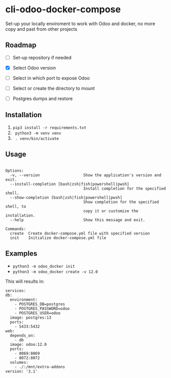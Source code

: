 # cli-odoo-docker-compose


Set-up your locally enviroment to work with Odoo and docker, no more copy and past from other projects


## Roadmap

- [ ] Set-up repository if needed

- [x] Select Odoo version

- [ ] Select in which port to expose Odoo

- [ ] Select or create the directory to mount

- [ ] Postgres dumps and restore 

## Installation
1. ```pip3 install -r requirements.txt```
2. ``` python3 -m venv venv```
3. ``` . venv/bin/activate```

## Usage 
```Usage: cli-odoo-docker-container [OPTIONS] COMMAND [ARGS]...

Options:
  -v, --version                   Show the application's version and exit.
  --install-completion [bash|zsh|fish|powershell|pwsh]
                                  Install completion for the specified shell.
  --show-completion [bash|zsh|fish|powershell|pwsh]
                                  Show completion for the specified shell, to
                                  copy it or customize the installation.
  --help                          Show this message and exit.

Commands:
  create  Create docker-compose.yml file with specified version
  init    Initialize docker-compose.yml file
  ```
  
  ## Examples
  
  - ```python3 -m odoo_docker init```
  - ```python3 -m odoo_docker create -v 12.0```
  
  This will results in: 
  ```
  services:
  db:
    environment:
      - POSTGRES_DB=postgres
      - POSTGRES_PASSWORD=odoo
      - POSTGRES_USER=odoo
    image: postgres:13
    ports:
      - 5433:5432
  web:
    depends_on:
      - db
    image: odoo:12.0
    ports:
      - 8069:8069
      - 8072:8072
    volumes:
      - ./:/mnt/extra-addons
version: '3.1'
```
